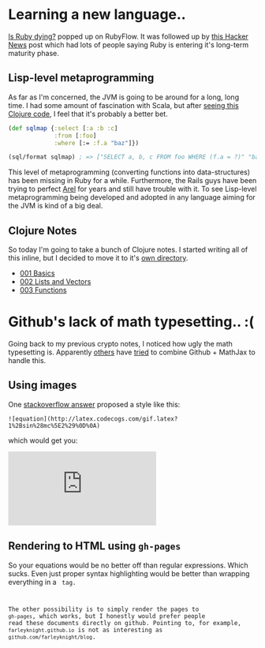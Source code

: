 # Learning a new language..

[Is Ruby dying?](http://jmoses.co/2013/12/21/is-ruby-dying.html) popped up on RubyFlow. It was followed up by [this Hacker News](https://news.ycombinator.com/item?id=6959355) post which had lots of people saying Ruby is entering it's long-term maturity phase. 

## Lisp-level metaprogramming

As far as I'm concerned, the JVM is going to be around for a long, long time. I had some amount of fascination with Scala, but after [seeing this Clojure code](https://github.com/jkk/honeysql), I feel that it's probably a better bet.

```clojure
(def sqlmap {:select [:a :b :c]
             :from [:foo]
             :where [:= :f.a "baz"]})

(sql/format sqlmap) ; => ["SELECT a, b, c FROM foo WHERE (f.a = ?)" "baz"]
```

This level of metaprogramming (converting functions into data-structures) has been missing in Ruby for a while. Furthermore, the Rails guys have been trying to perfect [Arel](https://github.com/rails/arel) for years and still have trouble with it. To see Lisp-level metaprogramming being developed and adopted in any language aiming for the JVM is kind of a big deal.

## Clojure Notes

So today I'm going to take a bunch of Clojure notes. I started writing all of this inline, but I decided to move it to it's [own directory](http://github.com/farleyknight/blog/blob/master/clojure/).

* [001 Basics](http://github.com/farleyknight/blog/blob/master/clojure/001-basics.md)
* [002 Lists and Vectors](http://github.com/farleyknight/blog/blob/master/clojure/002-lasts_and_vectors.md)
* [003 Functions](http://github.com/farleyknight/blog/blobl/master/clojure/003-functions.md)

# Github's lack of math typesetting.. :(

Going back to my previous crypto notes, I noticed how ugly the math typesetting is. Apparently [others](https://github.com/gollum/gollum/issues/288) have [tried](http://stevencarlislewalker.wordpress.com/2012/12/17/typsetting-math-on-github/) to combine Github + MathJax to handle this.

## Using images

One [stackoverflow answer](http://stackoverflow.com/a/11256862/47535) proposed a style like this:

```
![equation](http://latex.codecogs.com/gif.latex?1%2Bsin%28mc%5E2%29%0D%0A)
```

which would get you: 

![equation](http://latex.codecogs.com/gif.latex?1%2Bsin%28mc%5E2%29%0D%0A)

## Rendering to HTML using `gh-pages`

So your equations would be no better off than regular expressions. Which sucks. Even just proper syntax highlighting would be better than wrapping everything in a <code> tag.

The other possibility is to simply render the pages to `gh-pages`, which works, but I honestly would prefer people read these documents directly on github. Pointing to, for example, `farleyknight.github.io` is not as interesting as `github.com/farleyknight/blog`.

